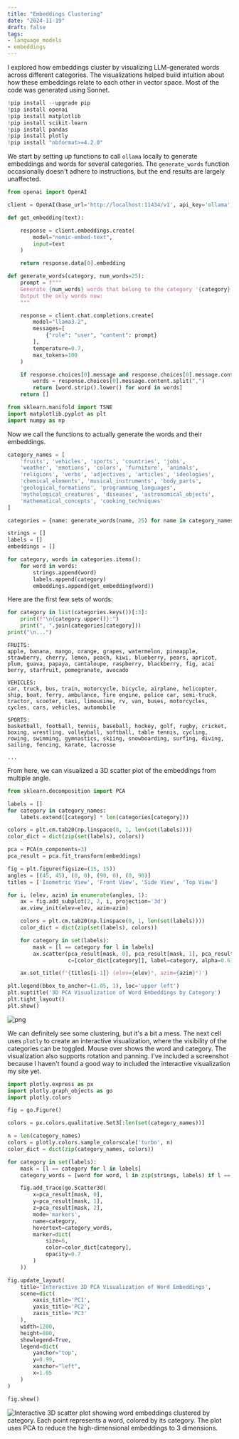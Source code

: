 ```yaml
---
title: "Embeddings Clustering"
date: "2024-11-19"
draft: false
tags:
- language_models
- embeddings
---
```


I explored how embeddings cluster by visualizing LLM-generated words across different categories. The visualizations helped build intuition about how these embeddings relate to each other in vector space. Most of the code was generated using Sonnet.


```python
!pip install --upgrade pip
!pip install openai
!pip install matplotlib
!pip install scikit-learn
!pip install pandas
!pip install plotly
!pip install "nbformat>=4.2.0"
```

We start by setting up functions to call `ollama` locally to generate embeddings and words for several categories.
The `generate_words` function occasionally doesn't adhere to instructions, but the end results are largely unaffected.


```python
from openai import OpenAI

client = OpenAI(base_url='http://localhost:11434/v1', api_key='ollama')

def get_embedding(text):

    response = client.embeddings.create(
        model="nomic-embed-text",
        input=text
    )

    return response.data[0].embedding
```


```python
def generate_words(category, num_words=25):
    prompt = f"""
    Generate {num_words} words that belong to the category '{category}'. Provide them as a comma-separated list.
    Output the only words now:
    """

    response = client.chat.completions.create(
        model="llama3.2",
        messages=[
            {"role": "user", "content": prompt}
        ],
        temperature=0.7,
        max_tokens=100
    )

    if response.choices[0].message and response.choices[0].message.content:
        words = response.choices[0].message.content.split(",")
        return [word.strip().lower() for word in words]
    return []
```


```python
from sklearn.manifold import TSNE
import matplotlib.pyplot as plt
import numpy as np
```

Now we call the functions to actually generate the words and their embeddings.


```python
category_names = [
    'fruits', 'vehicles', 'sports', 'countries', 'jobs',
    'weather', 'emotions', 'colors', 'furniture', 'animals',
    'religions', 'verbs', 'adjectives', 'articles', 'ideologies',
    'chemical_elements', 'musical_instruments', 'body_parts',
    'geological_formations', 'programming_languages',
    'mythological_creatures', 'diseases', 'astronomical_objects',
    'mathematical_concepts', 'cooking_techniques'
]

categories = {name: generate_words(name, 25) for name in category_names}

strings = []
labels = []
embeddings = []

for category, words in categories.items():
    for word in words:
        strings.append(word)
        labels.append(category)
        embeddings.append(get_embedding(word))
```

Here are the first few sets of words:


```python
for category in list(categories.keys())[:3]:
    print(f"\n{category.upper()}:")
    print(", ".join(categories[category]))
print("\n...")
```


    FRUITS:
    apple, banana, mango, orange, grapes, watermelon, pineapple, strawberry, cherry, lemon, peach, kiwi, blueberry, pears, apricot, plum, guava, papaya, cantaloupe, raspberry, blackberry, fig, acai berry, starfruit, pomegranate, avocado

    VEHICLES:
    car, truck, bus, train, motorcycle, bicycle, airplane, helicopter, ship, boat, ferry, ambulance, fire engine, police car, semi-truck, tractor, scooter, taxi, limousine, rv, van, buses, motorcycles, cycles, cars, vehicles, automobile

    SPORTS:
    basketball, football, tennis, baseball, hockey, golf, rugby, cricket, boxing, wrestling, volleyball, softball, table tennis, cycling, rowing, swimming, gymnastics, skiing, snowboarding, surfing, diving, sailing, fencing, karate, lacrosse

    ...


From here, we can visualized a 3D scatter plot of the embeddings from multiple angle.


```python
from sklearn.decomposition import PCA

labels = []
for category in category_names:
    labels.extend([category] * len(categories[category]))

colors = plt.cm.tab20(np.linspace(0, 1, len(set(labels))))
color_dict = dict(zip(set(labels), colors))

pca = PCA(n_components=3)
pca_result = pca.fit_transform(embeddings)

fig = plt.figure(figsize=(15, 15))
angles = [(45, 45), (0, 0), (90, 0), (0, 90)]
titles = ['Isometric View', 'Front View', 'Side View', 'Top View']

for i, (elev, azim) in enumerate(angles, 1):
    ax = fig.add_subplot(2, 2, i, projection='3d')
    ax.view_init(elev=elev, azim=azim)

    colors = plt.cm.tab20(np.linspace(0, 1, len(set(labels))))
    color_dict = dict(zip(set(labels), colors))

    for category in set(labels):
        mask = [l == category for l in labels]
        ax.scatter(pca_result[mask, 0], pca_result[mask, 1], pca_result[mask, 2],
                   c=[color_dict[category]], label=category, alpha=0.6)

    ax.set_title(f'{titles[i-1]} (elev={elev}°, azim={azim}°)')

plt.legend(bbox_to_anchor=(1.05, 1), loc='upper left')
plt.suptitle('3D PCA Visualization of Word Embeddings by Category')
plt.tight_layout()
plt.show()
```



![png](images/notebook_12_0.png)



We can definitely see some clustering, but it's a bit a mess.
The next cell uses `plotly` to create an interactive visualization, where the visibility of the categories can be toggled.
Mouse over shows the word and category.
The visualization also supports rotation and panning.
I've included a screenshot because I haven't found a good way to included the interactive visualization my site yet.


```python
import plotly.express as px
import plotly.graph_objects as go
import plotly.colors

fig = go.Figure()

colors = px.colors.qualitative.Set3[:len(set(category_names))]

n = len(category_names)
colors = plotly.colors.sample_colorscale('turbo', n)
color_dict = dict(zip(category_names, colors))

for category in set(labels):
    mask = [l == category for l in labels]
    category_words = [word for word, l in zip(strings, labels) if l == category]

    fig.add_trace(go.Scatter3d(
        x=pca_result[mask, 0],
        y=pca_result[mask, 1],
        z=pca_result[mask, 2],
        mode='markers',
        name=category,
        hovertext=category_words,
        marker=dict(
            size=6,
            color=color_dict[category],
            opacity=0.7
        )
    ))

fig.update_layout(
    title='Interactive 3D PCA Visualization of Word Embeddings',
    scene=dict(
        xaxis_title='PC1',
        yaxis_title='PC2',
        zaxis_title='PC3'
    ),
    width=1200,
    height=800,
    showlegend=True,
    legend=dict(
        yanchor="top",
        y=0.99,
        xanchor="left",
        x=1.05
    )
)

fig.show()
```


![Interactive 3D scatter plot showing word embeddings clustered by category. Each point represents a word, colored by its category. The plot uses PCA to reduce the high-dimensional embeddings to 3 dimensions.](images/interactive_scatter.png)
